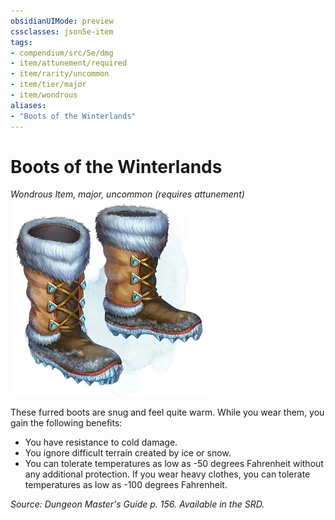 ```yaml
---
obsidianUIMode: preview
cssclasses: json5e-item
tags:
- compendium/src/5e/dmg
- item/attunement/required
- item/rarity/uncommon
- item/tier/major
- item/wondrous
aliases: 
- "Boots of the Winterlands"
---
```

# Boots of the Winterlands
*Wondrous Item, major, uncommon (requires attunement)*  
![](https://raw.githubusercontent.com/5etools-mirror-2/5etools-img/main/items/DMG/Boots%20of%20the%20Winterlands.webp#right)  


These furred boots are snug and feel quite warm. While you wear them, you gain the following benefits:

- You have resistance to cold damage.  
- You ignore difficult terrain created by ice or snow.  
- You can tolerate temperatures as low as -50 degrees Fahrenheit without any additional protection. If you wear heavy clothes, you can tolerate temperatures as low as -100 degrees Fahrenheit.  

*Source: Dungeon Master's Guide p. 156. Available in the SRD.*